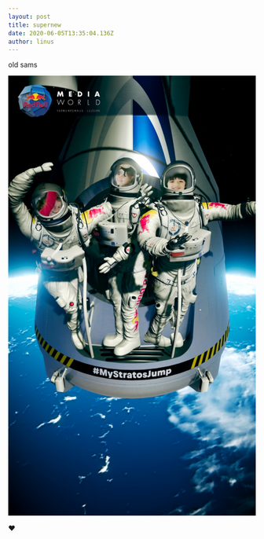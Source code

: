 ```yaml
---
layout: post
title: supernew
date: 2020-06-05T13:35:04.136Z
author: linus
---
```

old sams

![](/assets/uploads/my_stratos_jump.jpg)

:heart: